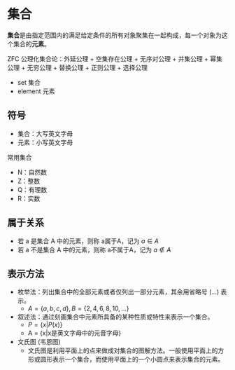 # 集合

**集合**是由指定范围内的满足给定条件的所有对象聚集在一起构成，每一个对象为这个集合的**元素**。

ZFC 公理化集合论：外延公理 + 空集存在公理 + 无序对公理 + 并集公理 + 幂集公理 + 无穷公理 + 替换公理 + 正则公理 + 选择公理 

- set 集合
- element 元素

## 符号

- 集合：大写英文字母
- 元素：小写英文字母

常用集合

- N：自然数
- Z：整数
- Q：有理数
- R：实数

## 属于关系

- 若 a 是集合 A 中的元素，则称 a属于A，记为 $a\in A$
- 若 a 不是集合 A 中的元素，则称 a不属于A，记为 $a\not\in A$

## 表示方法

- 枚举法：列出集合中的全部元素或者仅列出一部分元素，其余用省略号 (...) 表示。
  - $A = \{a, b, c, d\} , B = \{2, 4, 6, 8, 10, ...\}$
- 叙述法：通过刻画集合中元素所具备的某种性质或特性来表示一个集合。
  - $P = \{x|P(x)\}$
  - A = {x|x是英文字母中的元音字母}
- 文氏图 (韦恩图)
  - 文氏图是利用平面上的点来做成对集合的图解方法。一般使用平面上的方形或圆形表示一个集合，而使用平面上的一个小圆点来表示集合的元素。


